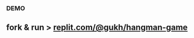 <h3>DEMO</h3>
<h2 align="left">fork & run > <a href="url" target="_blank">replit.com/@gukh/hangman-game</a></h2>
